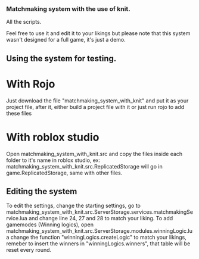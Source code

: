 ### Matchmaking system with the use of knit.
All the scripts.

Feel free to use it and edit it to your likings but please note that this system wasn't designed for a full game, it's just a demo.

## Using the system for testing.
# With Rojo
Just download the file "matchmaking_system_with_knit" and put it as your project file, after it, either build a project file with it or just run rojo to add these files
# With roblox studio
Open matchmaking_system_with_knit.src and copy the files inside each folder to it's name in roblox studio, ex: matchmaking_system_with_knit.src.ReplicatedStorage will go in game.ReplicatedStorage, same with other files.
## Editing the system
To edit the settings, change the starting settings, go to matchmaking_system_with_knit.src.ServerStorage.services.matchmakingService.lua and change line 24, 27 and 28 to match your liking.
To add gamemodes (Winning logics), open matchmaking_system_with_knit.src.ServerStorage.modules.winningLogic.lua change the function "winningLogics.createLogic" to match your likings, remeber to insert the winners in "winningLogics.winners", that table will be reset every round.